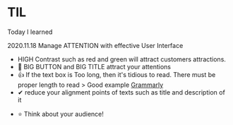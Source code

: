 # TIL
Today I learned

2020.11.18
Manage ATTENTION with effective User Interface
- HIGH Contrast such as red and green will attract customers attractions. 
- 👀 BIG BUTTON and BIG TITLE attract your attentions
- :+1: If the text box is Too long, then it's tidious to read. There must be proper length to read > Good example [Grammarly](https://www.grammarly.com/?q=brand&utm_source=google&utm_medium=cpc&utm_campaign=brand_f1&utm_content=329885936576&utm_term=grammarly&matchtype=e&placement=&network=g&gclid=Cj0KCQiAhs79BRD0ARIsAC6XpaWonG6vAgrMvVWIaRc09mH7a3E-iC56wl1HQSoFVZ1CiM0tauhWBvwaApAfEALw_wcB&gclsrc=aw.ds)
- ✔ reduce your alignment points of texts such as title and description of it
+ ⭐ Think about your audience!
